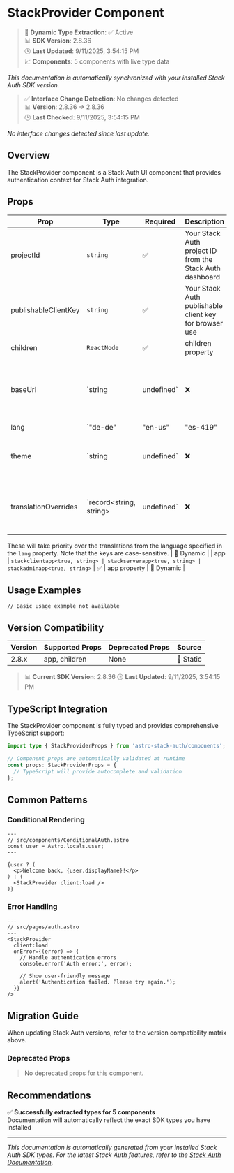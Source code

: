 # StackProvider Component

> 🔄 **Dynamic Type Extraction**: ✅ Active  
> 📊 **SDK Version**: 2.8.36  
> 🕒 **Last Updated**: 9/11/2025, 3:54:15 PM  
> 📈 **Components**: 5 components with live type data

*This documentation is automatically synchronized with your installed Stack Auth SDK version.*

> ✅ **Interface Change Detection**: No changes detected  
> 📊 **Version**: 2.8.36 → 2.8.36  
> 🕒 **Last Checked**: 9/11/2025, 3:54:15 PM

*No interface changes detected since last update.*

## Overview

The StackProvider component is a Stack Auth UI component that provides authentication context for Stack Auth integration.



## Props

| Prop | Type | Required | Description | Source |
|------|------|----------|-------------|--------|
| projectId | `string` | ✅ | Your Stack Auth project ID from the Stack Auth dashboard | 📝 Static |
| publishableClientKey | `string` | ✅ | Your Stack Auth publishable client key for browser use | 📝 Static |
| children | `ReactNode` | ✅ | children property | 🔄 Dynamic |
| baseUrl | `string | undefined` | ❌ | Custom base URL for Stack Auth API (defaults to Stack Auth servers) | 📝 Static |
| lang | `"de-de" | "en-us" | "es-419" | "es-es" | "fr-ca" | "fr-fr" | "it-it" | "ja-jp" | "ko-kr" | "pt-br" | "pt-pt" | "zh-cn" | "zh-tw" | undefined` | ❌ | lang property | 🔄 Dynamic |
| theme | `string | undefined` | ❌ | UI theme preference ("light", "dark", "auto") | 📝 Static |
| translationOverrides | `record<string, string> | undefined` | ❌ | A mapping of English translations to translated equivalents.

These will take priority over the translations from the language specified in the `lang` property. Note that the
keys are case-sensitive. | 🔄 Dynamic |
| app | `stackclientapp<true, string> | stackserverapp<true, string> | stackadminapp<true, string>` | ✅ | app property | 🔄 Dynamic |

## Usage Examples

```astro
// Basic usage example not available
```

## Version Compatibility

| Version | Supported Props | Deprecated Props | Source |
|---------|-----------------|------------------|--------|
| 2.8.x | app, children | None | 📝 Static |

> 📊 **Current SDK Version**: 2.8.36
> 🕒 **Last Updated**: 9/11/2025, 3:54:15 PM


## TypeScript Integration

The StackProvider component is fully typed and provides comprehensive TypeScript support:

```typescript
import type { StackProviderProps } from 'astro-stack-auth/components';

// Component props are automatically validated at runtime
const props: StackProviderProps = {
  // TypeScript will provide autocomplete and validation
};
```

## Common Patterns

### Conditional Rendering

```astro
---
// src/components/ConditionalAuth.astro
const user = Astro.locals.user;
---

{user ? (
  <p>Welcome back, {user.displayName}!</p>
) : (
  <StackProvider client:load />
)}
```

### Error Handling

```astro
---
// src/pages/auth.astro
---
<StackProvider
  client:load
  onError={(error) => {
    // Handle authentication errors
    console.error('Auth error:', error);
    
    // Show user-friendly message
    alert('Authentication failed. Please try again.');
  }}
/>
```

## Migration Guide

When updating Stack Auth versions, refer to the version compatibility matrix above. 

### Deprecated Props

> No deprecated props for this component.


## Recommendations

✅ **Successfully extracted types for 5 components**  
Documentation will automatically reflect the exact SDK types you have installed



---

*This documentation is automatically generated from your installed Stack Auth SDK types. For the latest Stack Auth features, refer to the [Stack Auth Documentation](https://docs.stack-auth.com/).*
